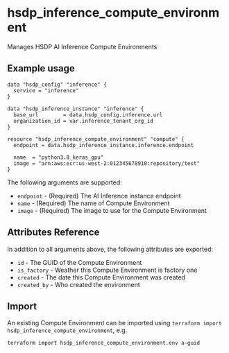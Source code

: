 # hsdp_inference_compute_environment

Manages HSDP AI Inference Compute Environments

## Example usage

```hcl
data "hsdp_config" "inference" {
  service = "inference"
}

data "hsdp_inference_instance" "inference" {
  base_url        = data.hsdp_config.inference.url
  organization_id = var.inference_tenant_org_id
}

resource "hsdp_inference_compute_environment" "compute" {
  endpoint = data.hsdp_inference_instance.inference.endpoint
  
  name  = "python3.8_keras_gpu"
  image = "arn:aws:ecr:us-west-2:012345678910:repository/test"
}
```

The following arguments are supported:

* `endpoint` - (Required) The AI Inference instance endpoint
* `name` - (Required) The name of Compute Environment
* `image` - (Required) The image to use for the Compute Environment

## Attributes Reference

In addition to all arguments above, the following attributes are exported:

* `id` - The GUID of the Compute Environment
* `is_factory` - Weather this Compute Environment is factory one
* `created` - The date this Compute Environment was created
* `created_by` - Who created the environment

## Import

An existing Compute Environment can be imported using `terraform import hsdp_inference_compute_environment`, e.g.

```bash
terraform import hsdp_inference_compute_environment.env a-guid
